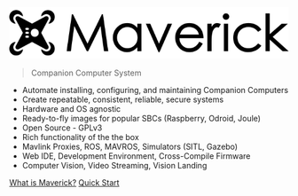 ![alt text](media/maverick-logo.svg)  
> Companion Computer System

- Automate installing, configuring, and maintaining Companion Computers
- Create repeatable, consistent, reliable, secure systems
- Hardware and OS agnostic
- Ready-to-fly images for popular SBCs (Raspberry, Odroid, Joule)
- Open Source - GPLv3
- Rich functionality of the the box
- Mavlink Proxies, ROS, MAVROS, Simulators (SITL, Gazebo)
- Web IDE, Development Environment, Cross-Compile Firmware
- Computer Vision, Video Streaming, Vision Landing

[What is Maverick?](/about)
[Quick Start](/#installation)

<!-- background image
![](_media/bg.png) -->
